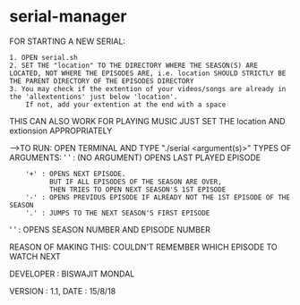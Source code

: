 # serial-manager

FOR STARTING A NEW SERIAL:

	1. OPEN serial.sh
	2. SET THE "location" TO THE DIRECTORY WHERE THE SEASON(S) ARE LOCATED, NOT WHERE THE EPISODES ARE, i.e. location SHOULD STRICTLY BE THE PARENT DIRECTORY OF THE EPISODES DIRECTORY
	3. You may check if the extention of your videos/songs are already in the 'allextentions' just below 'location'.
		If not, add your extention at the end with a space


THIS CAN ALSO WORK FOR PLAYING MUSIC
	JUST SET THE location AND extionsion APPROPRIATELY


-->TO RUN:
	OPEN TERMINAL AND TYPE "./serial <argument(s)>"
	TYPES OF ARGUMENTS:
		' ' : (NO ARGUMENT) OPENS LAST PLAYED EPISODE

		'+' : OPENS NEXT EPISODE.
		      BUT IF ALL EPISODES OF THE SEASON ARE OVER,
		      THEN TRIES TO OPEN NEXT SEASON'S 1ST EPISODE
		'-' : OPENS PREVIOUS EPISODE IF ALREADY NOT THE 1ST EPISODE OF THE SEASON
		'.' : JUMPS TO THE NEXT SEASON'S FIRST EPISODE

'<NUMBER1> <NUMBER2>' : OPENS SEASON NUMBER <NUMBER1> AND EPISODE NUMBER <NUMBER2>




REASON OF MAKING THIS: COULDN'T REMEMBER WHICH EPISODE TO WATCH NEXT


DEVELOPER : BISWAJIT MONDAL

VERSION : 1.1, DATE : 15/8/18
